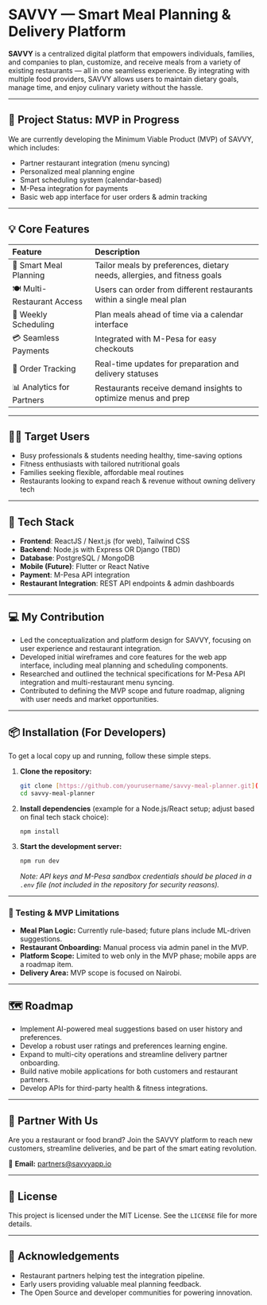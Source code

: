 # SAVVY — Smart Meal Planning & Delivery Platform

**SAVVY** is a centralized digital platform that empowers individuals, families, and companies to plan, customize, and receive meals from a variety of existing restaurants — all in one seamless experience. By integrating with multiple food providers, SAVVY allows users to maintain dietary goals, manage time, and enjoy culinary variety without the hassle.

---

## 🚀 Project Status: MVP in Progress

We are currently developing the Minimum Viable Product (MVP) of SAVVY, which includes:
* Partner restaurant integration (menu syncing)
* Personalized meal planning engine
* Smart scheduling system (calendar-based)
* M-Pesa integration for payments
* Basic web app interface for user orders & admin tracking

---

## 💡 Core Features

| Feature                  | Description                                                                  |
| :----------------------- | :--------------------------------------------------------------------------- |
| 🧠 Smart Meal Planning   | Tailor meals by preferences, dietary needs, allergies, and fitness goals     |
| 🍽️ Multi-Restaurant Access | Users can order from different restaurants within a single meal plan         |
| 📆 Weekly Scheduling     | Plan meals ahead of time via a calendar interface                            |
| 💳 Seamless Payments     | Integrated with M-Pesa for easy checkouts                                    |
| 📲 Order Tracking        | Real-time updates for preparation and delivery statuses                      |
| 📊 Analytics for Partners | Restaurants receive demand insights to optimize menus and prep               |

---

## 🧑‍🍳 Target Users

* Busy professionals & students needing healthy, time-saving options
* Fitness enthusiasts with tailored nutritional goals
* Families seeking flexible, affordable meal routines
* Restaurants looking to expand reach & revenue without owning delivery tech

---

## 🔧 Tech Stack

* **Frontend**: ReactJS / Next.js (for web), Tailwind CSS
* **Backend**: Node.js with Express OR Django (TBD)
* **Database**: PostgreSQL / MongoDB
* **Mobile (Future)**: Flutter or React Native
* **Payment**: M-Pesa API integration
* **Restaurant Integration**: REST API endpoints & admin dashboards

---

## 💻 My Contribution

* Led the conceptualization and platform design for SAVVY, focusing on user experience and restaurant integration.
* Developed initial wireframes and core features for the web app interface, including meal planning and scheduling components.
* Researched and outlined the technical specifications for M-Pesa API integration and multi-restaurant menu syncing.
* Contributed to defining the MVP scope and future roadmap, aligning with user needs and market opportunities.

---

## 📦 Installation (For Developers)

To get a local copy up and running, follow these simple steps.

1.  **Clone the repository:**
    ```bash
    git clone [https://github.com/yourusername/savvy-meal-planner.git](https://github.com/yourusername/savvy-meal-planner.git)
    cd savvy-meal-planner
    ```
2.  **Install dependencies** (example for a Node.js/React setup; adjust based on final tech stack choice):
    ```bash
    npm install
    ```
3.  **Start the development server:**
    ```bash
    npm run dev
    ```
    *Note: API keys and M-Pesa sandbox credentials should be placed in a `.env` file (not included in the repository for security reasons).*

---

### 🧪 Testing & MVP Limitations

* **Meal Plan Logic:** Currently rule-based; future plans include ML-driven suggestions.
* **Restaurant Onboarding:** Manual process via admin panel in the MVP.
* **Platform Scope:** Limited to web only in the MVP phase; mobile apps are a roadmap item.
* **Delivery Area:** MVP scope is focused on Nairobi.

---

## 🗺️ Roadmap

* Implement AI-powered meal suggestions based on user history and preferences.
* Develop a robust user ratings and preferences learning engine.
* Expand to multi-city operations and streamline delivery partner onboarding.
* Build native mobile applications for both customers and restaurant partners.
* Develop APIs for third-party health & fitness integrations.

---

## 🤝 Partner With Us

Are you a restaurant or food brand? Join the SAVVY platform to reach new customers, streamline deliveries, and be part of the smart eating revolution.

📩 **Email:** partners@savvyapp.io

---

## 📜 License

This project is licensed under the MIT License. See the `LICENSE` file for more details.

---

## 🙌 Acknowledgements

* Restaurant partners helping test the integration pipeline.
* Early users providing valuable meal planning feedback.
* The Open Source and developer communities for powering innovation.